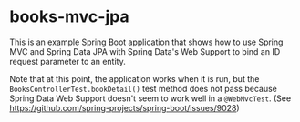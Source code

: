 # books-mvc-jpa

This is an example Spring Boot application that shows how to use Spring MVC
and Spring Data JPA with Spring Data's Web Support to bind an ID request
parameter to an entity.

Note that at this point, the application works when it is run, but the
`BooksControllerTest.bookDetail()` test method does not pass because Spring
Data Web Support doesn't seem to work well in a `@WebMvcTest`. (See
https://github.com/spring-projects/spring-boot/issues/9028)
